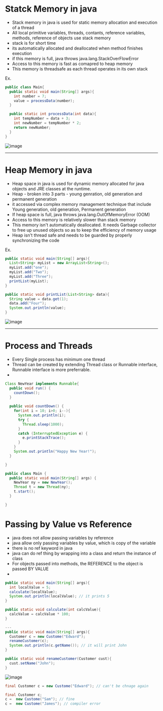 # Statck Memory in java

- Stack memory in java is used for static memory allocation and execution of a thread
- All local primitive variables, threads, contants, reference variables, methods, reference of objects use stack memory
- stack is for short time
- its automatically allocated and deallocated when method finishes execution
- if this memory is full, java throws java.lang.StackOverFlowError
- Access to this memory is fast as comapred to heap memory
- This memory is threadsafe as each thread operates in its own stack

Ex.
```java
public class Main{
  public static void main(String[] args){
    int number = 7;
    value = processData(number);
  }

  public static int processData(int data){
    int tempNumber = data + 3;
    int newNumber = tempNumber * 2;
    return newNumber;
  }
}
```
![image](./images/stack.png)

---

# Heap Memory in java

- Heap space in java is used for dynamic memory allocated for java objects and JRE classes at the runtime.
- Heap - broken into 3 parts - young genration, old generation and permanent generation
- it accessed via complex memory management technique that include Young generation, old generation, Permanent generation
- If heap space is full, java throws java.lang.OutOfMemoryError (OOM)
- Access to this memory is relatively slower than stack memory
- This memory isn't automatically deallocated. It needs Garbage collector to free up unused objects so as to keep the efficiency of memory usage
- Heap isn't thread safe and needs to be guarded by properly synchronizing the code

Ex.
```java
public static void main(String[] args){
  List<String> myList = new ArrayList<String>();
  myList.add("one");
  myList.add("Two");
  myList.add("Three");
  printList(myList);
}

public static void printList(List<String> data){
  String value = data.get(1);
  data.add("Four");
  System.out.println(value);
}
```
![image](./images/heap.png)

---

# Process and Threads


- Every Single process has minimum one thread
- Thread can be created by extending Thread class or Runnable interface, Runnable interface is more preferrable.
- 

```java
Class NewYear implements Runnable{
  public void run() {
    countDown();
  }
  
  public void countDown() {
    for(int i = 10; i>0; i--){
      System.out.println(i);
      try {
        Thread.sleep(1000);
      }
      catch (InterruptedException e) {
        e.printStackTrace();
      }
    }
    System.out.println("Happy New Year!");
  }

}

public class Main {
  public static void main(String[] args) {
    NewYear ny = new NewYear();
    Thread t = new Thread(ny);
    t.start();
  }

}
```

# Passing by Value vs Reference

- java does not allow passing variables by reference 
- java allow only passing variables by value, which is copy of the variable
- there is no ref keyword in java
- java can do ref thing by wrapping into a class and return the instance of class
- For objects passed into methods, the REFERENCE to the object is passed BY VALUE
-

```java
public static void main(String[] args){
  int localValue = 5;
  calculate(localValue);
  System.out.println(localValue); // it prints 5
}

public static void calculate(int calcValue){
  calcValue = calcValue * 100;
}

---
public static void main(String[] args){
  Customer c = new Custome("Edward");
  renameCustomer(c);
  System.out.println(c.getName()); // it will print John
}

public static void renameCustomer(Customer cust){
  cust.setName("John");
}

```
![image](./images/callbyvalue.png)

```java
final Customer c = new Custome("Edward"); // can't be chnage again

final Customer c;
c =  new Custome("Sam"); // fine
c =  new Custome("James"); // compiler error

```













